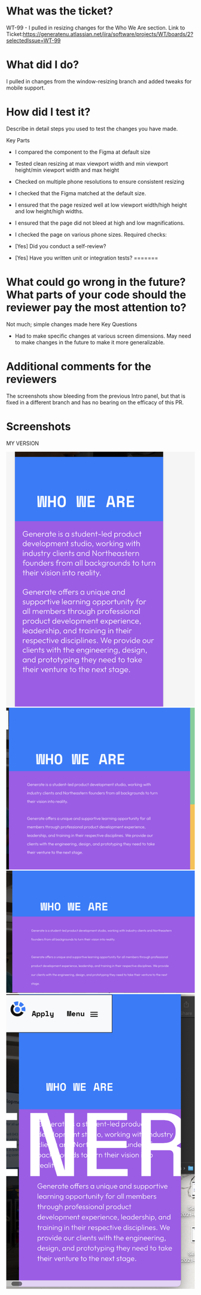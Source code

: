 
 # What was the ticket?

 WT-99 - I pulled in resizing changes for the Who We Are section.
 Link to Ticket:https://generatenu.atlassian.net/jira/software/projects/WT/boards/2?selectedIssue=WT-99 
 
 # What did I do?
 
 I pulled in changes from the window-resizing branch and added tweaks for mobile support.
 
 # How did I test it?
 
Describe in detail steps you used to test the changes you have made.

 Key Parts
 - I compared the component to the  Figma at default size
 - Tested clean resizing at max viewport width and min viewport height/min viewport width and max height
 - Checked on multiple phone resolutions to ensure consistent resizing

 
 - I checked that the Figma matched at the default size.
 - I ensured that the page resized well at low viewport width/high height and low height/high widths.
 - I ensured that the page did not bleed at high and low magnifications.
 - I checked the page on various phone sizes.
 Required checks:
 
 - [Yes] Did you conduct a self-review?
 - [Yes] Have you written unit or integration tests?
=======

 # What could go wrong in the future? What parts of your code should the reviewer pay the most attention to?
 

 Not much; simple changes made here
 Key Questions
 - Had to make specific changes at various screen dimensions. May need to make changes in the future to make it more generalizable.
 
 # Additional comments for the reviewers

 The screenshots show bleeding from the previous Intro panel, but that is fixed in a different branch and has no bearing
 on the efficacy of this PR.

 
 # Screenshots

 MY VERSION

 ![alt text](../public/images/PRImages/Screenshot%202023-04-06%20at%201.38.08%20AM.png)
 ![alt text](../public/images/PRImages/Screenshot%202023-04-06%20at%201.38.49%20AM.png)
 ![alt text](../public/images/PRImages/Screenshot%202023-04-06%20at%201.39.24%20AM.png)
 ![alt text](../public/images/PRImages/Screenshot%202023-04-06%20at%201.39.36%20AM.png)

